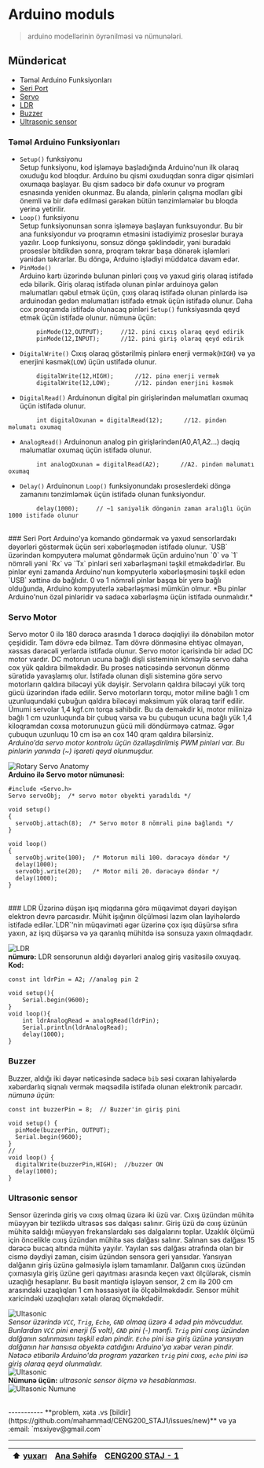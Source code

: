 # Arduino moduls
> arduino modellərinin öyrənilməsi və nümunələri.

## Mündəricat
- Təməl Arduino Funksiyonları
- [Seri Port](https://github.com/mahammad/CENG200_STAJ1/blob/master/arduino-exp/a_models.md#seri-port)
- [Servo](https://github.com/mahammad/CENG200_STAJ1/blob/master/arduino-exp/a_models.md#servo-motor)
- [LDR](https://github.com/mahammad/CENG200_STAJ1/blob/master/arduino-exp/a_models.md#ldr)
- [Buzzer](https://github.com/mahammad/CENG200_STAJ1/blob/master/arduino-exp/a_models.md#buzzer)
- [Ultrasonic sensor](https://github.com/mahammad/CENG200_STAJ1/blob/master/arduino-exp/a_models.md#ultrasonic-sensor)

### Təməl Arduino Funksiyonları

 - `Setup()` funksiyonu <br>
		Setup funksiyonu, kod işləməyə başladığında Arduino'nun ilk olaraq oxuduğu kod bloqdur. Arduino bu qismi oxuduqdan sonra digər qisimləri oxumaqa başlayar. Bu qism sadəcə bir dəfə oxunur və program esnasında yeniden okunmaz. Bu alanda, pinlərin çalışma modları gibi önemli və bir dəfə edilməsi gərəkən bütün tənzimləmələr bu bloqda yerinə yetirilir. <br>
 - `Loop()` funksiyonu <br> 
		Setup funksiyonunsan sonra işləməyə başlayan funksuyondur. Bu bir ana funksiyondur və proqramın etməsini istədiyimiz proseslər buraya yazılır. Loop funksiyonu, sonsuz döngə şəklindədir, yəni buradaki proseslər bitdikdən sonra, proqram təkrar başa dönərək işləmləri yənidən təkrarlar. Bu döngə, Arduino işlədiyi müddətcə davam edər.
 - `PinMode()` <br>
		Arduino kartı üzərində bulunan pinləri çıxış və yaxud giriş olaraq istifadə edə bilərik. Giriş olaraq istifadə olunan pinlər arduinoya gələn məlumatları qəbul etmək üçün, çıxış olaraq istifadə olunan pinlərdə isə arduinodan gedən məlumatları istifadə etmək üçün istifadə olunur. Daha cox proqramda istifadə olunacaq pinləri `Setup()` funksiyasında qeyd etmək üçün istifadə olunur. 
	    nümunə üçün: <br>
```Arduino
		pinMode(12,OUTPUT); 	//12. pini cıxış olaraq qeyd edirik 
		pinMode(12,INPUT);  	//12. pini giriş olaraq qeyd edirik 
```
 - `DigitalWrite()`
 		Cıxış olaraq göstərilmiş pinlərə enerji vermək(`HIGH`) və ya enerjini kəsmək(`LOW`) üçün ustifadə olunur. 
```Arduino
 		digitalWrite(12,HIGH);      //12. pinə enerji vermək
 		digitalWrite(12,LOW);       //12. pindən enerjini kəsmək
```
 - `DigitalRead()`
 		Arduinonun digital pin girişlərindən məlumatları oxumaq üçün istifadə olunur. 
```Arduino
 		int digitalOxunan = digitalRead(12);      //12. pindən məlumatı oxumaq
``` 
 - `AnalogRead()`
 		Arduinonun analog pin girişlərindən(A0,A1,A2...) dəqiq məlumatlar oxumaq üçün istifadə olunur. 
```Arduino
 		int analogOxunan = digitalRead(A2);      //A2. pindən məlumatı oxumaq
``` 
 - `Delay()`
 		Arduinonun `Loop()` funksiyonundakı proseslerdeki döngə zamanını tənzimləmək üçün istifadə olunan funksiyondur.
```Arduino
 		delay(1000);     // ~1 saniyəlik döngənin zaman aralığlı üçün 1000 istifadə olunur
```
 
<br>
### Seri Port
Arduino'ya komando göndərmək və yaxud sensorlardakı dəyərləri göstərmək üçün seri xəbərləşmədən istifadə olunur. `USB` üzərindən kompyuterə məlumat göndərmək üçün arduino'nun `0` və `1` nömrəli yəni `Rx` və `Tx` pinləri seri xəbərləşməni təşkil etməkdədirlər. Bu pinlər eyni zamanda Arduino'nun kompyuterlə xəbərləşməsini təşkil edən `USB` xəttinə də bağlıdır. 0 və 1 nömrəli pinlər başqa bir yerə bağlı olduğunda, Arduino kompyuterlə xəbərləşməsi mümkün olmur. *Bu pinlər Arduino'nun özəl pinləridir və sadəcə xəbərləşmə üçün istifadə ounmalıdır.*

### Servo Motor

Servo motor 0 ilə 180 dərəcə arasında 1 dərəcə dəqiqliyi ilə dönəbilən motor çeşididir. Tam dövrə edə bilməz. Tam dövrə dönməsinə ehtiyac olmayan, xəssas dərəcəli yerlərdə istifadə olunur. Servo motor içərisində bir ədəd DC motor vardır. DC motorun ucuna bağlı dişli sisteminin köməyilə servo daha cox yük qaldıra bilməkdədir. Bu proses nəticəsində servonun dönmə sürətidə yavaşlamış olur. İstifadə olunan dişli sisteminə görə servo motorların qaldıra biləcəyi yük dəyişir. Servoların qaldıra biləcəyi yük torq gücü üzərindən ifadə edilir. Servo motorların torqu, motor miline bağlı 1 cm uzunluqundaki çubuğun qaldıra biləcəyi maksimum yük olaraq tarif edilir. Ümumi servolar 1,4 kgf.cm torqa sahibdir. Bu da deməkdir ki, motor milinizə bağlı 1 cm uzunluqunda bir çubuq varsa və bu çubuqun ucuna bağlı yük 1,4 kiloqramdan coxsa motorunuzun gücü mili döndürməyə catmaz. Əgər çubuqun uzunluqu 10 cm isə ən cox 140 qram qaldıra bilərsiniz.
<br>
*Arduino’da servo motor kontrolu üçün özəlləşdirilmiş PWM pinləri var. Bu pinlərin yanında (~) işareti qeyd olunmuşdur.* <br>

![Rotary Servo Anatomy](/arduino-exp/img/servo.png ) 
<br>
**Arduino ilə Servo motor nümunəsi:**
```Arduino
#include <Servo.h>  
Servo servoObj;  /* servo motor obyekti yaradıldı */

void setup()
{
  servoObj.attach(8);  /* Servo motor 8 nömrəli pinə bağlandı */
}
 
void loop()
{
  servoObj.write(100);  /* Motorun mili 100. dərəcəyə döndər */
  delay(1000);
  servoObj.write(20);   /* Motor mili 20. dərəcəyə döndər */
  delay(1000);
}
```
<br>
### LDR
 Üzərinə düşən işıq miqdarına görə müqavimət dəyəri dəyişən elektron devrə parcasıdır. Mühit işığının ölçülməsi lazım olan layihələrdə istifadə edilər.`LDR`'nin müqaviməti əgər üzərinə çox işıq düşürsə sıfıra yaxın, az işıq düşərsə və ya qaranlıq mühitdə isə sonsuza yaxın olmaqdadır. 

![LDR](/arduino-exp/img/ldr.jpg ) 
<br>
**nümurə:** LDR sensorunun aldığı dəyərləri analog giriş vasitəsilə oxuyaq. <br> **Kod:**

```Arduino
const int ldrPin = A2; //analog pin 2

void setup(){
	Serial.begin(9600);
}
void loop(){
	int ldrAnalogRead = analogRead(ldrPin);
	Serial.println(ldrAnalogRead);
	delay(1000);
}
```
### Buzzer
Buzzer, aldığı iki dəyər nəticəsində sadəcə `bib` səsi cıxaran lahiyələrdə xəbərdarlıq siqnalı vermək məqsədilə istifadə olunan elektronik parcadır. <br> *nümunə üçün:* 
```Arduino
const int buzzerPin = 8;  // Buzzer'in giriş pini

void setup() {
  pinMode(buzzerPin, OUTPUT);
  Serial.begin(9600); 
}
//
void loop() {
  digitalWrite(buzzerPin,HIGH);  //buzzer ON
  delay(1000);
}
```

### Ultrasonic sensor
Sensor üzerində giriş və cıxış olmaq üzərə iki üzü var. Cıxış üzündən mühitə müəyyən bir tezlikdə ultrasəs səs dalqası salınır. Giriş üzü də cıxış üzünün mühitə saldığı müəyyən frekanslardakı səs dalgalarını toplar. Uzaklık ölçümü için öncelikle cıxış üzündən mühitə səs dalğası salınır. Salınan səs dalğası 15 dərəcə bucaq altında mühitə yayılır. Yayılan səs dalğası ətrafında olan bir cismə dəydiyi zaman, cisim üzündən sensora geri yansıdar. Yansıyan dalğanın giriş üzünə gəlməsiylə işləm tamamlanır. Dalğanın cıxış üzündən çıxmasıyla giriş üzüne geri qayıtması arasında keçen vaxt ölçülərək, cismin uzaqlığı hesaplanır. Bu bəsit məntiqlə işləyən sensor, 2 cm ilə 200 cm arasındaki uzaqlıqları 1 cm həssasiyət ilə ölçəbilməkdədir. Sensor mühit xaricindəki uzaqlıqları xətalı olaraq ölçməkdədir. <br>

![Ultasonic](/arduino-exp/img/ultrasonic.png) <br> 
*Sensor üzərində `VCC`, `Trig`, `Echo`, `GND` olmaq üzərə 4 ədəd pin mövcuddur. Bunlardan `VCC` pini enerji (5 volt), `GND` pini (-) mənfi. `Trig` pini cıxış üzündən dalğanın salınmasını təşkil edən pindir. `Echo` pini isə giriş üzünə yansıyan dalğanın hər hansısa obyektə catdığını Arduino'ya xəbər verən pindir. Nətəcə etibarilə Arduino'da program yazarken `trig` pini cıxış, `echo` pini isə giriş olaraq qeyd olunmalıdır.* <br>
![Ultasonic](/arduino-exp/img/ultrasonic1.png) <br>
**Nümunə üçün:** *ultrasonic sensor ölçmə və hesablanması.* <br>
![Ultasonic Numune](/arduino-exp/img/Ultrasonic-Sensor-Equasions.png ) <br>


<br>
-----------
**problem, xəta .vs [bildir](https://github.com/mahammad/CENG200_STAJ1/issues/new)** və ya :email: `msxiyev@gmail.com`

---------------------------
 :arrow_up: [yuxarı](https://github.com/mahammad/CENG200_STAJ1/blob/master/arduino-exp/a_models.md#arduino-moduls)| [Ana Səhifə](https://github.com/mahammad/CENG200_STAJ1/blob/master/rm/az.md#azerkosmos-t%C9%99cr%C3%BCb%C9%99-program%C4%B1-tap%C5%9F%C4%B1r%C4%B1qlar%C4%B1) |[CENG200 STAJ - 1](https://github.com/mahammad/CENG200_STAJ1#ceng200-staj---1)	     
 ---|----|----